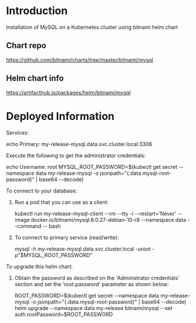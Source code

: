 # Introduction 
Installation of MySQL on a Kubernetes cluster using bitnami helm chart
## Chart repo
https://github.com/bitnami/charts/tree/master/bitnami/mysql

## Helm chart info 
https://artifacthub.io/packages/helm/bitnami/mysql

# Deployed Information
Services:

  echo Primary: my-release-mysql.data.svc.cluster.local:3306

Execute the following to get the administrator credentials:

  echo Username: root
  MYSQL_ROOT_PASSWORD=$(kubectl get secret --namespace data my-release-mysql -o jsonpath="{.data.mysql-root-password}" | base64 --decode)

To connect to your database:

  1. Run a pod that you can use as a client:

      kubectl run my-release-mysql-client --rm --tty -i --restart='Never' --image  docker.io/bitnami/mysql:8.0.27-debian-10-r8 --namespace data --command -- bash

  2. To connect to primary service (read/write):

      mysql -h my-release-mysql.data.svc.cluster.local -uroot -p"$MYSQL_ROOT_PASSWORD"

To upgrade this helm chart:

  1. Obtain the password as described on the 'Administrator credentials' section and set the 'root.password' parameter as shown below:

      ROOT_PASSWORD=$(kubectl get secret --namespace data my-release-mysql -o jsonpath="{.data.mysql-root-password}" | base64 --decode)
      helm upgrade --namespace data my-release bitnami/mysql --set auth.rootPassword=$ROOT_PASSWORD